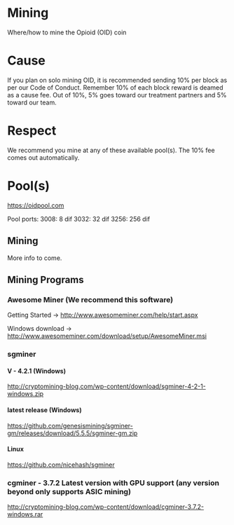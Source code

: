 # Mining
Where/how to mine the Opioid (OID) coin

# Cause
If you plan on solo mining OID, it is recommended sending 10% per block as per our Code of Conduct. Remember 10% of each block
reward is deamed as a cause fee. Out of 10%, 5% goes toward our treatment partners and 5% toward our team. 

# Respect
We recommend you mine at any of these available pool(s). The 10% fee comes out automatically. 

# Pool(s)
https://oidpool.com

Pool ports:
3008: 8 dif
3032: 32 dif
3256: 256 dif

## Mining 
More info to come. 

## Mining Programs

### Awesome Miner (We recommend this software)
Getting Started -> http://www.awesomeminer.com/help/start.aspx

Windows download -> http://www.awesomeminer.com/download/setup/AwesomeMiner.msi

### sgminer
#### V - 4.2.1 (Windows)
http://cryptomining-blog.com/wp-content/download/sgminer-4-2-1-windows.zip

#### latest release (Windows)
https://github.com/genesismining/sgminer-gm/releases/download/5.5.5/sgminer-gm.zip

#### Linux
https://github.com/nicehash/sgminer

### cgminer - 3.7.2 Latest version with GPU support (any version beyond only supports ASIC mining)
http://cryptomining-blog.com/wp-content/download/cgminer-3.7.2-windows.rar


